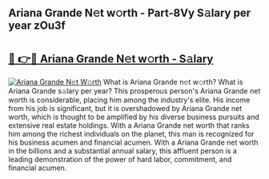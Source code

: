 ## Ariana Grande N𝚎t w𝚘rth - Part-8Vy S𝚊lary per year zOu3f

# <h2><a href="http://gc5774n.nevu.top/?p=Ariana+Grande">🔗 👉🔴 Ariana Grande N𝚎t w𝚘rth - S𝚊lary</a></h2>

[![Ariana Grande N𝚎t W𝚘rth](https://i.imgur.com/Oavwk0R.jpeg)](http://gc5774n.nevu.top/?p=Ariana+Grande)
What is Ariana Grande n𝚎t w𝚘rth? What is Ariana Grande s𝚊lary per year?
This prosperous person's Ariana Grande net worth is considerable, placing him among the industry's elite. His income from his job is significant, but it is overshadowed by Ariana Grande net worth, which is thought to be amplified by his diverse business pursuits and extensive real estate holdings. With a Ariana Grande net worth that ranks him among the richest individuals on the planet, this man is recognized for his business acumen and financial acumen. With a Ariana Grande net worth in the billions and a substantial annual salary, this affluent person is a leading demonstration of the power of hard labor, commitment, and financial acumen.
